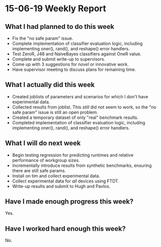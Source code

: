 # 15-06-19 Weekly Report

## What I had planned to do this week

* Fix the "no safe param" issue.
* Complete implementation of classifier evaluation logic, including
  implementing oner(), rand(), and reshape() error handlers.
* Test ZeroR, J48 and NaiveBayes classifiers against OneR value.
* Complete and submit write-up to supervisors.
* Come up with 3 suggestions for *novel* or innovative work.
* Have supervisor meeting to discuss plans for remaining time.

## What I actually did this week

* Created joblists of parameters and scenarios for which I don't have
  experimental data.
* Collected results from joblist. This *still* did not seem to work,
  so the "no safe param" issue is still an open problem.
* Created a temporary dataset of only "real" benchmark results.
* Completed implementation of classifier evaluation logic, including
  implementing oner(), rand(), and reshape() error handlers.

## What I will do next week

* Begin testing regression for predicting runtimes and relative
  performance of workgroup sizes.
* Incrementally introduce results from synthetic benchmarks, ensuring
  there are still safe params.
* Install on tim and collect experimental data.
* Collect experimental data for *all* devices using FTDT.
* Write-up results and submit to Hugh and Pavlos.

## Have I made enough progress this week?

Yes.

## Have I worked hard enough this week?

No.

